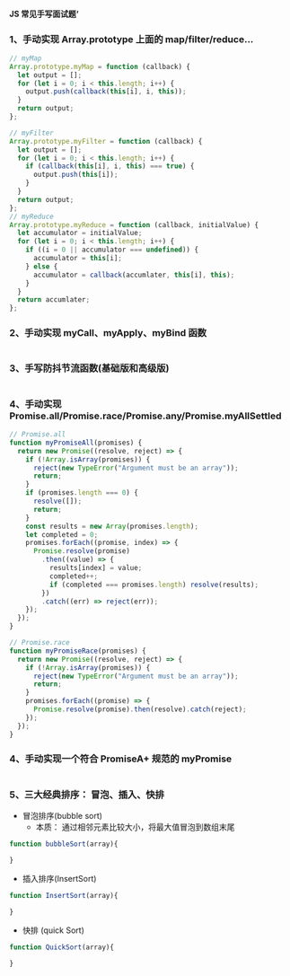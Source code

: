 #### JS 常见手写面试题‘

### 1、手动实现 Array.prototype 上面的 map/filter/reduce...

```js
// myMap
Array.prototype.myMap = function (callback) {
  let output = [];
  for (let i = 0; i < this.length; i++) {
    output.push(callback(this[i], i, this));
  }
  return output;
};

// myFilter
Array.prototype.myFilter = function (callback) {
  let output = [];
  for (let i = 0; i < this.length; i++) {
    if (callback(this[i], i, this) === true) {
      output.push(this[i]);
    }
  }
  return output;
};
// myReduce
Array.prototype.myReduce = function (callback, initialValue) {
  let accumulator = initialValue;
  for (let i = 0; i < this.length; i++) {
    if ((i = 0 || accumulator === undefined)) {
      accumulator = this[i];
    } else {
      accumulator = callback(accumlater, this[i], this);
    }
  }
  return accumlater;
};
```

### 2、手动实现 myCall、myApply、myBind 函数

```js

```

### 3、手写防抖节流函数(基础版和高级版)

```js

```

### 4、手动实现 Promise.all/Promise.race/Promise.any/Promise.myAllSettled

```js
// Promise.all
function myPromiseAll(promises) {
  return new Promise((resolve, reject) => {
    if (!Array.isArray(promises)) {
      reject(new TypeError("Argument must be an array"));
      return;
    }
    if (promises.length === 0) {
      resolve([]);
      return;
    }
    const results = new Array(promises.length);
    let completed = 0;
    promises.forEach((promise, index) => {
      Promise.resolve(promise)
        .then((value) => {
          results[index] = value;
          completed++;
          if (completed === promises.length) resolve(results);
        })
        .catch((err) => reject(err));
    });
  });
}

// Promise.race
function myPromiseRace(promises) {
  return new Promise((resolve, reject) => {
    if (!Array.isArray(promises)) {
      reject(new TypeError("Argument must be an array"));
      return;
    }
    promises.forEach((promise) => {
      Promise.resolve(promise).then(resolve).catch(reject);
    });
  });
}
```

### 4、手动实现一个符合 PromiseA+ 规范的 myPromise

```js

```

### 5、三大经典排序： 冒泡、插入、快排
- 冒泡排序(bubble sort)
  - 本质： 通过相邻元素比较大小，将最大值冒泡到数组末尾
```js
function bubbleSort(array){

}

```
- 插入排序(InsertSort)
```js
function InsertSort(array){

}

```
- 快排 (quick Sort)
```js
function QuickSort(array){
  
}

```
